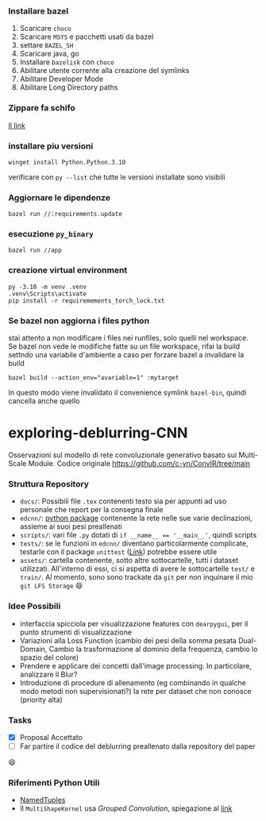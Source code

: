 ### Installare bazel
1. Scaricare `choco`
1. Scaricare `MSYS` e pacchetti usati da bazel 
2. settare `BAZEL_SH`
2. Scaricare java, go
2. Installare `bazelisk` con `choco`
3. Abilitare utente corrente alla creazione del symlinks
4. Abilitare Developer Mode
5. Abilitare Long Directory paths

### Zippare fa schifo
[Il link](https://github.com/bazelbuild/bazel/issues/8981)

### installare piu versioni
```
winget install Python.Python.3.10
```
verificare con `py --list` che tutte le versioni installate sono visibili

### Aggiornare le dipendenze
```
bazel run //:requirements.update
```

### esecuzione `py_binary`
```
bazel run //app
```

### creazione virtual environment
```
py -3.10 -m venv .venv
.venv\Scripts\activate
pip install -r requiremements_torch_lock.txt
```

### Se bazel non aggiorna i files python
stai attento a non modificare i files nei runfiles, solo quelli nel workspace. Se bazel non vede le modifiche fatte su un file workspace,
rifai la build settndo una variabile d'ambiente a caso per forzare bazel a invalidare la build
```
bazel build --action_env="avariable=1" :mytarget
```
In questo modo viene invalidato il convenience symlink `bazel-bin`, quindi cancella anche quello

# exploring-deblurring-CNN
Osservazioni sul modello di rete convoluzionale generativo basato sui Multi-Scale Module. Codice originale https://github.com/c-yn/ConvIR/tree/main

### Struttura Repository
- `docs/`: Possibili file `.tex` contenenti testo sia per appunti ad uso personale che report per la consegna finale
- `edcnn/`: [python package](https://docs.python.org/3/tutorial/modules.html#packages) contenente la rete nelle sue varie declinazioni, assieme ai suoi pesi preallenati
- `scripts/`: vari file `.py` dotati di `if __name__ == '__main__'`, quindi scripts
- `tests/`: se le funzioni in `edcnn/` diventano particolarmente complicate, testarle con il package `unittest` ([Link](https://realpython.com/python-unittest/)) potrebbe essere utile
- `assets/`: cartella contenente, sotto altre sottocartelle, tutti i dataset utilizzati. All'interno di essi, ci si aspetta di
avere le sottocartelle `test/` e `train/`. Al momento, sono sono trackate da `git` per non inquinare il mio `git LFS Storage` :smile:

### Idee Possibili
- interfaccia spicciola per visualizzazione features con `dearpygui`, per il punto strumenti di visualizzazione
- Variazioni alla Loss Function (cambio dei pesi della somma pesata Dual-Domain, Cambio la trasformazione al dominio della frequenza, cambio lo spazio del colore)
- Prendere e applicare dei concetti dall'image processing. In particolare, analizzare il Blur?
- Introduzione di procedure di allenamento (eg combinando in qualche modo metodi non supervisionati?) la rete per dataset che non conosce (priority alta)

### Tasks
- [X] Proposal Accettato
- [ ] Far partire il codice del deblurring preallenato dalla repository del paper

:smile:

### Riferimenti Python Utili
- [NamedTuples](https://realpython.com/python-namedtuple/)
- Il `MultiShapeKernel` usa *Grouped Convolution*, spiegazione al [link](https://paperswithcode.com/method/grouped-convolution#:~:text=A%20Grouped%20Convolution%20uses%20a,level%20and%20high%20level%20features.)